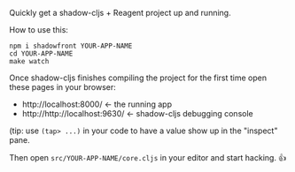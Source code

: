 Quickly get a shadow-cljs + Reagent project up and running.

How to use this:

```
npm i shadowfront YOUR-APP-NAME
cd YOUR-APP-NAME
make watch
```

Once shadow-cljs finishes compiling the project for the first time open these pages in your browser:

 * http://localhost:8000/ <- the running app
 * http://http://localhost:9630/ <- shadow-cljs debugging console

(tip: use `(tap> ...)` in your code to have a value show up in the "inspect" pane.

Then open `src/YOUR-APP-NAME/core.cljs` in your editor and start hacking. 👍
